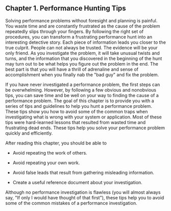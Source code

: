 ## Chapter 1\. Performance Hunting Tips

Solving performance problems without foresight and planning is painful. You waste time and are constantly frustrated as the cause of the problem repeatedly slips through your fingers. By following the right set of procedures, you can transform a frustrating performance hunt into an interesting detective story. Each piece of information leads you closer to the true culprit. People can not always be trusted. The evidence will be your only friend. As you investigate the problem, it will take unusual twists and turns, and the information that you discovered in the beginning of the hunt may turn out to be what helps you figure out the problem in the end. The best part is that you will have a thrill of adrenaline and sense of accomplishment when you finally nab the "bad guy" and fix the problem.

If you have never investigated a performance problem, the first steps can be overwhelming. However, by following a few obvious and nonobvious tips, you can save time and be well on your way to finding the cause of a performance problem. The goal of this chapter is to provide you with a series of tips and guidelines to help you hunt a performance problem. These tips show you how to avoid some of the common traps when investigating what is wrong with your system or application. Most of these tips were hard-learned lessons that resulted from wasted time and frustrating dead ends. These tips help you solve your performance problem quickly and efficiently.

After reading this chapter, you should be able to

*   Avoid repeating the work of others.

*   Avoid repeating your own work.

*   Avoid false leads that result from gathering misleading information.

*   Create a useful reference document about your investigation.

Although no performance investigation is flawless (you will almost always say, "If only I would have thought of that <span class="docEmphasis">first</span>"), these tips help you to avoid some of the common mistakes of a performance investigation.